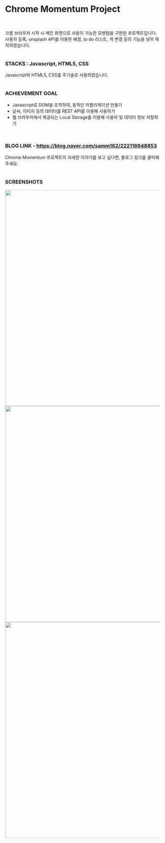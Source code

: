 # Chrome Momentum Project
<br>  
  
크롬 브라우저 시작 시 메인 화면으로 사용이 가능한 모멘텀을 구현한 프로젝트입니다.  
사용자 등록, unsplash API를 이용한 배경, to do 리스트, 색 변경 등의 기능을 넣어 제작하였습니다.
<br>
<br>
  
### STACKS : Javascript, HTML5, CSS
  
Javascript와 HTML5, CSS를 주기술로 사용하였습니다.
<br>
<br>  
  
### ACHIEVEMENT GOAL
  
- Javascript로 DOM을 조작하여, 동적인 어플리케이션 만들기  
- 날씨, 이미지 등의 데이터를 REST API를 이용해 사용하기  
- 웹 브라우저에서 제공되는 Local Storage를 이용해 사용자 및 데이터 정보 저장하기  
<br>

### BLOG LINK - https://blog.naver.com/samm162/222116948853
  
Chrome Momentum 프로젝트의 자세한 이야기를 보고 싶다면, 블로그 링크를 클릭해 주세요. 
<br>
<br>

### SCREENSHOTS
  
<div>
<img src="https://user-images.githubusercontent.com/67185299/101151498-13664b80-3665-11eb-8818-9cbcddf56fc8.png" width="700"></img>
<img src="https://user-images.githubusercontent.com/67185299/101151493-119c8800-3665-11eb-8054-1c80f499667b.png" width="700"></img>
<img src="https://user-images.githubusercontent.com/67185299/101151485-0f3a2e00-3665-11eb-8bb3-9fc63db76069.png" width="700"></img>
</div>
  



